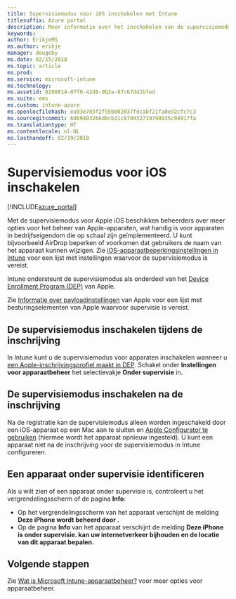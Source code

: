 ```yaml
---
title: Supervisiemodus voor iOS inschakelen met Intune
titlesuffix: Azure portal
description: Meer informatie over het inschakelen van de supervisiemodus voor iOS met Intune.
keywords: 
author: ErikjeMS
ms.author: erikje
manager: dougeby
ms.date: 02/15/2018
ms.topic: article
ms.prod: 
ms.service: microsoft-intune
ms.technology: 
ms.assetid: 8190814-07f0-42d8-9b3a-87c67dd2b7ed
ms.suite: ems
ms.custom: intune-azure
ms.openlocfilehash: ea93e7d3f2f55b002037fdcabf21fa0ed2cfc7c3
ms.sourcegitcommit: 6d69403266dbcb31c879432719798935c94917fa
ms.translationtype: HT
ms.contentlocale: nl-NL
ms.lasthandoff: 02/19/2018
---
```

# <a name="turn-on-ios-supervised-mode"></a>Supervisiemodus voor iOS inschakelen


[!INCLUDE[azure_portal](./includes/azure_portal.md)]

Met de supervisiemodus voor Apple iOS beschikken beheerders over meer opties voor het beheer van Apple-apparaten, wat handig is voor apparaten in bedrijfseigendom die op schaal zijn geïmplementeerd. U kunt bijvoorbeeld AirDrop beperken of voorkomen dat gebruikers de naam van het apparaat kunnen wijzigen. Zie [iOS-apparaatbeperkingsinstellingen in Intune](device-restrictions-ios.md) voor een lijst met instellingen waarvoor de supervisiemodus is vereist.

Intune ondersteunt de supervisiemodus als onderdeel van het [Device Enrollment Program (DEP)](device-enrollment-program-enroll-ios.md) van Apple.

Zie [Informatie over payloadinstellingen](http://help.apple.com/configurator/mac/2.4/#/cad5370d089) van Apple voor een lijst met besturingselementen van Apple waarvoor supervisie is vereist.

## <a name="turn-on-supervised-mode-during-enrollment"></a>De supervisiemodus inschakelen tijdens de inschrijving

In Intune kunt u de supervisiemodus voor apparaten inschakelen wanneer u [een Apple-inschrijvingsprofiel maakt in DEP](https://docs.microsoft.com/en-us/intune/device-enrollment-program-enroll-ios#create-an-apple-enrollment-profile). Schakel onder **Instellingen voor apparaatbeheer** het selectievakje **Onder supervisie** in.

## <a name="turn-on-supervised-mode-after-enrollment"></a>De supervisiemodus inschakelen na de inschrijving

Na de registratie kan de supervisiemodus alleen worden ingeschakeld door een iOS-apparaat op een Mac aan te sluiten en [Apple Configurator te gebruiken](apple-configurator-enroll-ios.md) (hiermee wordt het apparaat opnieuw ingesteld). U kunt een apparaat niet na de inschrijving voor de supervisiemodus in Intune configureren.

## <a name="identify-a-supervised-device"></a>Een apparaat onder supervisie identificeren

Als u wilt zien of een apparaat onder supervisie is, controleert u het vergrendelingsscherm of de pagina **Info**:
- Op het vergrendelingsscherm van het apparaat verschijnt de melding **Deze iPhone wordt beheerd door <Bedrijfsnaam>.**
- Op de pagina **Info** van het apparaat verschijnt de melding **Deze iPhone is onder supervisie. <Bedrijfsnaam> kan uw internetverkeer bijhouden en de locatie van dit apparaat bepalen.**

## <a name="next-steps"></a>Volgende stappen

Zie [Wat is Microsoft Intune-apparaatbeheer?](device-management.md) voor meer opties voor apparaatbeheer.
